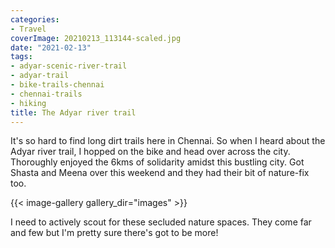 ```yaml
---
categories:
- Travel
coverImage: 20210213_113144-scaled.jpg
date: "2021-02-13"
tags:
- adyar-scenic-river-trail
- adyar-trail
- bike-trails-chennai
- chennai-trails
- hiking
title: The Adyar river trail
---
```


It's so hard to find long dirt trails here in Chennai. So when I heard about the Adyar river trail, I hopped on the bike and head over across the city. Thoroughly enjoyed the 6kms of solidarity amidst this bustling city. Got Shasta and Meena over this weekend and they had their bit of nature-fix too.

{{< image-gallery gallery_dir="images" >}}

I need to actively scout for these secluded nature spaces. They come far and few but I'm pretty sure there's got to be more!
